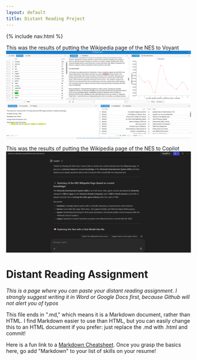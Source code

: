 ```yaml
---
layout: default
title: Distant Reading Project
---
```


{% include nav.html %}

This was the results of putting the Wikipedia page of the NES to Voyant
![first](voyant.png)

This was the results of putting the Wikipedia page of the NES to Copilot
![second](pilot2.png)


# Distant Reading Assignment 

*This is a page where you can paste your distant reading assignment. I strongly suggest writing it in Word or Google Docs first, because Github will not alert you of typos*

This file ends in ".md," which means it is a Markdown document, rather than HTML. I find Markdown easier to use than HTML, but you can easily change this to an HTML document if you prefer: just replace the .md with .html and commit! 

Here is a fun link to a [Markdown Cheatsheet](https://www.markdownguide.org/cheat-sheet/). Once you grasp the basics here, go add "Markdown" to your list of skills on your resume!
